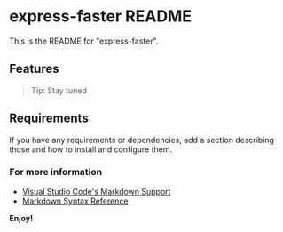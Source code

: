 # express-faster README

This is the README for "express-faster".

## Features

> Tip: Stay tuned

## Requirements

If you have any requirements or dependencies, add a section describing those and how to install and configure them.

### For more information

* [Visual Studio Code's Markdown Support](http://code.visualstudio.com/docs/languages/markdown)
* [Markdown Syntax Reference](https://help.github.com/articles/markdown-basics/)

**Enjoy!**
